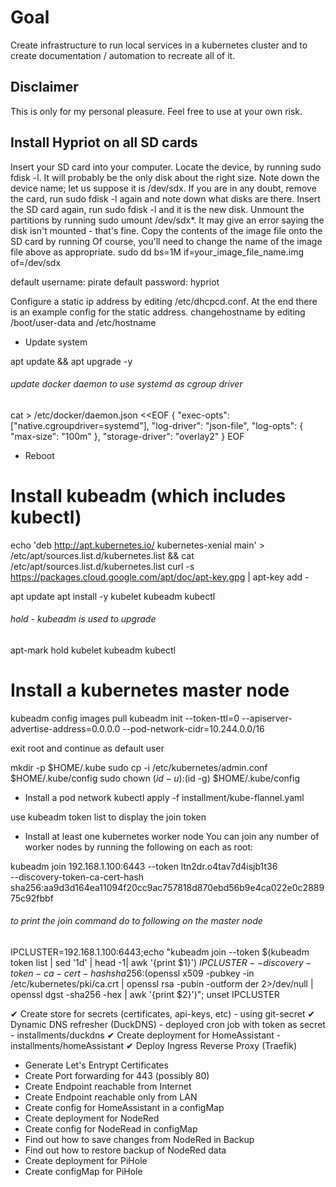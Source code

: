 Goal
===

Create infrastructure to run local services in a kubernetes cluster and to create documentation / automation to recreate all of it.

Disclaimer
---

This is only for my personal pleasure. Feel free to use at your own risk.


Install Hypriot on all SD cards
---

Insert your SD card into your computer.
Locate the device, by running sudo fdisk -l. It will probably be the only disk about the right size. Note down the device name; let us suppose it is /dev/sdx. If you are in any doubt, remove the card, run sudo fdisk -l again and note down what disks are there. Insert the SD card again, run sudo fdisk -l and it is the new disk.
Unmount the partitions by running sudo umount /dev/sdx*. It may give an error saying the disk isn't mounted - that's fine.
Copy the contents of the image file onto the SD card by running
Of course, you'll need to change the name of the image file above as appropriate.
sudo dd bs=1M if=your_image_file_name.img of=/dev/sdx

default username: pirate
default password: hypriot

Configure a static ip address by editing /etc/dhcpcd.conf. At the end there is an example config for the static address. 
changehostname by editing /boot/user-data and /etc/hostname

- Update system

apt update && apt upgrade -y

###### update docker daemon to use systemd as cgroup driver
cat > /etc/docker/daemon.json <<EOF
{
  "exec-opts": ["native.cgroupdriver=systemd"],
  "log-driver": "json-file",
  "log-opts": {
    "max-size": "100m"
  },
  "storage-driver": "overlay2"
}
EOF


- Reboot

# Install kubeadm (which includes kubectl)

echo 'deb http://apt.kubernetes.io/ kubernetes-xenial main' > /etc/apt/sources.list.d/kubernetes.list && cat /etc/apt/sources.list.d/kubernetes.list
curl -s https://packages.cloud.google.com/apt/doc/apt-key.gpg | apt-key add -

apt update
apt install -y kubelet kubeadm kubectl
###### hold - kubeadm is used to upgrade
apt-mark hold kubelet kubeadm kubectl

# Install a kubernetes master node

kubeadm config images pull 
kubeadm init --token-ttl=0 --apiserver-advertise-address=0.0.0.0 --pod-network-cidr=10.244.0.0/16

exit root and continue as default user

mkdir -p $HOME/.kube
sudo cp -i /etc/kubernetes/admin.conf $HOME/.kube/config
sudo chown $(id -u):$(id -g) $HOME/.kube/config

- Install a pod network
kubectl apply -f installment/kube-flannel.yaml

use kubeadm token list to display the join token


- Install at least one kubernetes worker node
You can join any number of worker nodes by running the following on each as root:

kubeadm join 192.168.1.100:6443 --token ltn2dr.o4tav7d4isjb1t36 \
    --discovery-token-ca-cert-hash sha256:aa9d3d164ea11094f20cc9ac757818d870ebd56b9e4ca022e0c288975c92fbbf
    
###### to print the join command do to following on the master node
IPCLUSTER=192.168.1.100:6443;echo "kubeadm join --token $(kubeadm token list | sed '1d' | head -1| awk '{print $1}') $IPCLUSTER --discovery-token-ca-cert-hash sha256:$(openssl x509 -pubkey -in /etc/kubernetes/pki/ca.crt | openssl rsa -pubin -outform der 2>/dev/null | openssl dgst -sha256 -hex | awk '{print $2}')"; unset IPCLUSTER
     


✔ Create store for secrets (certificates, api-keys, etc) - using git-secret
✔ Dynamic DNS refresher (DuckDNS) - deployed cron job with token as secret - installments/duckdns
✔ Create deployment for HomeAssistant - installments/homeAssistant
✔ Deploy Ingress Reverse Proxy (Traefik)
- Generate Let's Entrypt Certificates
- Create Port forwarding for 443 (possibly 80)
- Create Endpoint reachable from Internet 
- Create Endpoint reachable only from LAN
- Create config for HomeAssistant in a configMap
- Create deployment for NodeRed
- Create config for NodeRead in configMap
- Find out how to save changes from NodeRed in Backup
- Find out how to restore backup of NodeRed data
- Create deployment for PiHole
- Create configMap for PiHole
